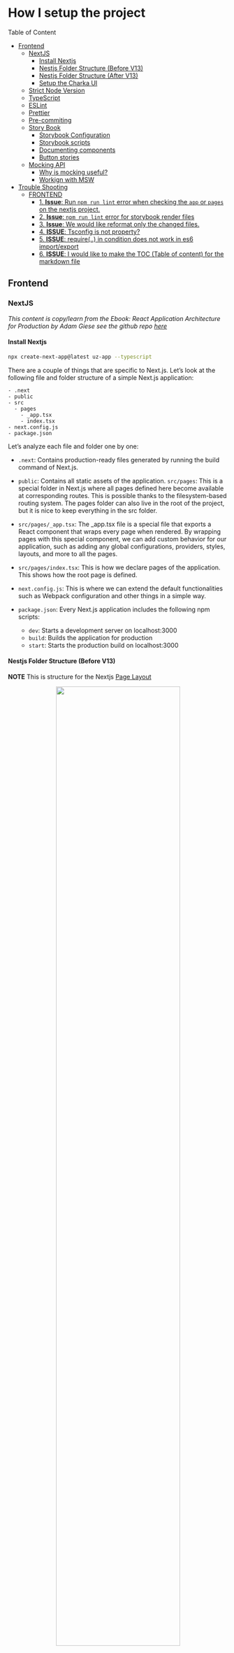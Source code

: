 # How I setup the project

Table of Content
<!-- toc -->

- [Frontend](#frontend)
  * [NextJS](#nextjs)
    + [Install Nextjs](#install-nextjs)
    + [Nestjs Folder Structure (Before V13)](#nestjs-folder-structure-before-v13)
    + [Nestjs Folder Structure (After V13)](#nestjs-folder-structure-after-v13)
    + [Setup the Charka UI](#setup-the-charka-ui)
  * [Strict Node Version](#strict-node-version)
  * [TypeScript](#typescript)
  * [ESLint](#eslint)
  * [Prettier](#prettier)
  * [Pre-commiting](#pre-commiting)
  * [Story Book](#story-book)
    + [Storybook Configuration](#storybook-configuration)
    + [Storybook scripts](#storybook-scripts)
    + [Documenting components](#documenting-components)
    + [Button stories](#button-stories)
  * [Mocking API](#mocking-api)
    + [Why is mocking useful?](#why-is-mocking-useful)
    + [Workign with MSW](#workign-with-msw)
- [Trouble Shooting](#trouble-shooting)
  * [FRONTEND](#frontend)
    + [1. **Issue**: Run `npm run lint` error when checking the `app` or `pages` on the nextjs project.](#1--issue-run-npm-run-lint-error-when-checking-the-app-or-pages-on-the-nextjs-project)
    + [2. **Issue**: `npm run lint` error for storybook render files](#2-issue-npm-run-lint-error-for-storybook-render-files)
    + [3. **Issue**: We would like reformat only the changed files.](#3-issue-we-would-like-reformat-only-the-changed-files)
    + [4. **ISSUE**: Tsconfig is not property?](#4-issue-tsconfig-is-not-property)
    + [5. **ISSUE**: require(..) in condition does not work in es6 import/export](#5-issue-require-in-condition-does-not-work-in-es6-importexport)
    + [6. **ISSUE**: I would like to make the TOC (Table of content) for the markdown file](#6-issue-i-would-like-to-make-the-toc-table-of-content-for-the-markdown-file)

<!-- tocstop -->

## Frontend

### NextJS
*This content is copy/learn from the Ebook: React Application Architecture for Production by Adam Giese see the github repo [here](https://github.com/PacktPublishing/React-Application-Architecture-for-Production/tree/main)*

#### Install Nextjs

```sh
npx create-next-app@latest uz-app --typescript
```

There are a couple of things that are specific to Next.js. Let’s look at the following file and folder structure of a simple Next.js application:

```
- .next
- public
- src
  - pages
    - _app.tsx
    - index.tsx
- next.config.js
- package.json
```

Let’s analyze each file and folder one by one:

- `.next`: Contains production-ready files generated by running the build command of Next.js.

- `public`: Contains all static assets of the application.
`src/pages`: This is a special folder in Next.js where all pages defined here become available at corresponding routes. This is possible thanks to the filesystem-based routing system. The pages folder can also live in the root of the project, but it is nice to keep everything in the src folder.

- `src/pages/_app.tsx`: The _app.tsx file is a special file that exports a React component that wraps every page when rendered. By wrapping pages with this special component, we can add custom behavior for our application, such as adding any global configurations, providers, styles, layouts, and more to all the pages.

- `src/pages/index.tsx`: This is how we declare pages of the application. This shows how the root page is defined. 

- `next.config.js`: This is where we can extend the default functionalities such as Webpack configuration and other things in a simple way.

- `package.json`: Every Next.js application includes the following npm scripts:
    - `dev`: Starts a development server on localhost:3000
    - `build`: Builds the application for production
    - `start`: Starts the production build on localhost:3000


#### Nestjs Folder Structure (Before V13)

**NOTE** This is structure for the Nextjs [Page Layout](https://nextjs.org/docs/pages/building-your-application/routing/pages-and-layouts)


<p align="center">
  <kbd>
      <img width="75%" style="border-color:blue;" src="./doc-assets/nextjs-folder-structure.png" />
  </kbd>
</p>

As we already mentioned, React is very flexible when it comes to project structure.

Some of the benefits of having a good project structure are as follows:

- Separation of concerns
- Easier refactors
- Better reasoning about the code base
- Easier for larger teams to work on the code base simultaneously

Let’s see what the feature-based project structure looks like.

NOTE

We will focus on the src folder only since, from now on, most of the code base lives there.

Here is the structure of our src folder:


```
- components // (1)
- config // (2)
- features // (3)
- layouts // (4)
- lib // (5)
- pages // (6)
- providers // (7)
- stores // (8)
- testing // (9)
- types // (10)
- utils // (11)
```
Let’s analyze each of the folders, one by one:

- `components`: Contains all shared components that are used across the entire application.
- `config`: Contains the application configuration files.
- `features`: Contains all the feature-based modules. We will analyze this one in more detail in the following section.
- `layouts`: Contains different layouts for the pages.
- `lib`: Contains configurations for different libraries that are used in our application.
- `pages`: Contains the pages of our application. This is where Next.js will look for pages in the filesystem-based routing.
- `providers`: Contains all application providers. For example, if our application uses many different providers for styling, state, and so on, we can combine them here and export a single application provider with which we can wrap our _app.tsx to make all the providers available on all the pages.
- `stores`: Contains all global state stores that are used in the application.
- `testing`: Contains test-related mocks, helpers, utilities, and configurations.
- `types`: Contains base TypeScript type definitions that are used across the application.
- `utils`: Contains all shared utility functions.

There is nothing wrong with grouping files in folders based on their types. However, once the application starts to grow, it becomes more difficult to reason about and maintain the code base because there are too many files of a single type.

**Features**

To scale the application in the easiest and most maintainable way, we want to keep most of the application code inside the features folder, which should contain different feature-based things. Every feature folder should contain domain-specific code for a given feature. This will allow us to keep functionalities scoped to a feature and not mix its declarations with the shared things. This is much easier to maintain than a flat folder structure with many files.

Let’s look at one of our feature folders, which has the following structure:

```
- api // (1)
- components // (2)
- types // (3)
- index.ts // (4)
```


- `api`: Contains the API request declarations and API hooks related to a specific feature. This makes our API layer and the UI layer separate and reusable.

- `components`: Contains all components that are scoped to a specific feature.

- `types`: This contains the TypeScript type definitions for a specific feature.

- `index.ts`: This is the entry point of every feature. It behaves as the public API of the feature, and it should only export things that should be public for other parts of the application.

**Import the Feature Module**
One more thing we can configure is enforcing developers to import features code via the index.ts file, like so:


```js
import {JobsList} from '@/features/jobs'
```
We shouldn’t do this:
```js
import {JobsList} from '@/features/jobs/components/jobs-
  list'
```
This will give us a better picture of which dependency is used where and where it comes from. Also, if the feature gets refactored, it doesn’t have to impact any external parts of the application where that component is used.

We can constrain our code by having the following ESLint rule in the .eslintrc.js file:

```js
rules: {
    'no-restricted-imports': [
      'error',
      {
        patterns: ['@/features/*/*'],
      },
    ],
    'import/no-cycle': 'error',
      … rest of the eslint rules
}
```

The `no-restricted-imports` rule will add constraints to imports from other features by erroring if any violations in the preceding pattern are detected.

Things from a feature can only be consumed if they’re exported from the index.ts file of that feature. This will force us to explicitly make something in a feature publicly available.

If we decide to use features this way, we should also include the `import/no-cycle` rule to prevent cyclic dependencies where Feature A imports things from Feature B and vice versa. If this happens, that means something with the application design is wrong and it needs to be restructured.

#### Nestjs Folder Structure (After V13)

From Nextjs v13, they provide the `app router`, see more detail [here](https://nextjs.org/docs/app/building-your-application/routing#the-app-router). Basically, we use `app` folder for routing instead of the `pages` folder.

We have to look the  [Project Organization and File Colocation](https://nextjs.org/docs/app/building-your-application/routing/colocation)


#### Setup the Charka UI
From the [documentation](https://chakra-ui.com/getting-started), we can see that we need to install the following dependencies:

```sh
npm i @chakra-ui/react @emotion/react @emotion/styled framer-motion
```

For the nextjs we need to have a look on [the particular document](https://chakra-ui.com/getting-started/nextjs-guide) too.

### Strict Node Version
We want to make sure that everyone on the team uses the same Node version. This will prevent any potential issues that might occur due to different Node versions.

We can do this by adding the following to the package.json file:
```json
"engines": {
  "node": ">=16.0.0",
  "npm": ">=8.0.0"
}
```

We could add the strict node version by `.npmrc` file:
```sh
# .npmrc
engine-strict=true
```

We could also use the .nvmrc file to specify the Node version. However, this is not recommended since it is not supported by all package managers.

```sh
echo "v16.0.0" > .nvmrc
nvm use
```


### TypeScript

Our project already has TypeScript configured. The TypeScript configuration is defined in the tsconfig.json file at the root of the project. It allows us to configure how strict we want it to be based on our needs:


```json
{
  "compilerOptions": {
    "target": "es5",
    "lib": ["dom", "dom.iterable", "esnext"],
    "allowJs": true,
    "skipLibCheck": true,
    "strict": true,
    "forceConsistentCasingInFileNames": true,
    "noEmit": true,
    "esModuleInterop": true,
    "module": "esnext",
    "moduleResolution": "Node",
    "resolveJsonModule": true,
    "isolatedModules": true,
    "jsx": "preserve",
    "incremental": true,
    "baseUrl": ".",
    "paths": {
      "@/*": ["./src/*"]
    }
  },
  "include": ["next-env.d.ts", "src"],
  "exclude": ["node_modules"]
}
```

Here’s what each line means:

- `"target": "es5"`: This specifies the version of JavaScript that the TypeScript code will be compiled to. In this case, it is set to es5, which is an older version of JavaScript that is widely supported by browsers.
- `"lib": ["dom", "dom.iterable", "esnext"]`: This specifies the library files that will be included in the compilation. In this case, it includes the dom and dom.iterable libraries for working with the Document Object Model (DOM) and the esnext library for using newer JavaScript features.
- `"allowJs": true`: This allows JavaScript files to be included in the compilation.
- `"skipLibCheck": true`: This skips type checking of declaration files.
- `"strict": true`: This enables all strict type checking options.
- `"forceConsistentCasingInFileNames": true`: This ensures that the casing of file names is consistent.
- `"noEmit": true`: This prevents the compiler from emitting any output files.
- `"esModuleInterop": true`: This enables interoperability between CommonJS and ES Modules via the creation of namespace objects for all imports.
- `"module": "esnext"`: This specifies the module code generation. In this case, it is set to esnext, which means that the latest module syntax will be used.
- `"moduleResolution": "bundler"`: This specifies how module imports are resolved. In this case, it is set to bundler, which means that a bundler like webpack or rollup will be used to resolve modules.
- `"resolveJsonModule": true`: This allows importing JSON files as modules.
- `"isolatedModules": true`: This ensures that each file can be transpiled independently without relying on type information from other files.
- `"jsx": "preserve"`: This specifies how JSX syntax should be handled. In this case, it is set to preserve, which means that JSX syntax will be preserved in the output and not transformed.
- `"incremental": true`: This enables incremental compilation by reusing information from previous compilations to speed up subsequent builds.

There is a thing that was also provided:

```json
"baseUrl": ".",
"paths": {
    "@/*": ["./src/*"]
}
```
This will tell the TypeScript compiler that anything imported via @/* will refer to the src folder.

Previously, we had to perform messy imports, like so:

```js
import { Component } from '../../../components/component'
```

Now, we can import components like so:


```js
import { Component } from '@/components/component'
```
No matter how many nested levels we have, we can always import with absolute paths, and we will not be required to change our import statement should we decide to move the consumer file somewhere else.

### ESLint
Linting is a process where linters analyze source code and detect any potential issues in the code base.

We will be using ESLint, which is the most popular linting tool for JavaScript. It can be configured with different plugins and rules to adapt the linter to our application’s needs.

The ESLint configuration is defined in the `.eslintrc.js` file at the root of the project. We can add different rules, extend them with different plugins, and override which files to apply the rules to so that they suit our application’s needs.

Sometimes, we don’t want to lint every folder and file, so we can tell ESLint to ignore folders and files by defining them in the `.eslintignore` file.

ESLint has great integration with editors and IDEs so that we can see any potential issues in the file while we are coding.

To run our linter, we have defined the linting script in `package.json`:


```json
"lint": "eslint --ext .ts,.tsx ./src",
```

By running npm run lint, we will lint every .ts and .tsx file in the src directory, and the linter will notify us about any potential issues.

### Prettier
Prettier is a great tool for formatting code. It enforces a consistent coding style across the entire code base. By utilizing the “format on save” feature in our IDE, we can automatically format the code based on the configuration provided in the .prettierrc file. It will also give us good feedback when something is wrong with the code. If it doesn’t auto-format, something is wrong with the code and it needs to be fixed.

Prettier comes with a default configuration out of the box. We can override this by creating the `.prettierrc` file and modifying the configuration.

Just as with ESLint, sometimes, there are files we do not want to auto-format. We can tell Prettier to ignore files and folders by adding them to the `.prettierignore` file.

To run Prettier, we have defined a couple of scripts in `package.json`:


```json
"prettier": "prettier \"**/*.+(json|ts|tsx)\"",
"format:check": "npm run prettier -- --check",
"format:fix": "npm run prettier -- --write",
```

As we can see, we can run `npm run format:check` to just check the formatting without trying to fix it. If we want to fix it, then we can run `npm run format:fix`, which will modify the files that need to be fixed.

### Pre-commiting
Having static code analysis tools such as TypeScript, ESLint, and Prettier is great; we have configured them and can run individual scripts whenever we make some changes to ensure everything is in the best order.

However, there are some drawbacks. Developers can forget to run all checks before committing to the repo, which can still bring problematic and inconsistent code to production.

Fortunately, there is a solution that can fix this problem: whenever we try to commit to the repository, we want to run all checks in an automated way.

<p align="center">
  <kbd>
      <img width="75%" style="border-color:blue;" src="./doc-assets/pre-commit-checking-diagram.png" />
  </kbd>
</p>

Whenever we attempt to commit to the repository, the git pre-commit hook will run and execute the scripts that will do the checking. If all the checks pass, the changes will be committed to the repository; otherwise, we will have to fix the issues and try again.

To enable this flow, we will use `husky` and `lint-staged`:

`husky` is a tool that allows us to run git hooks. We want to run the pre-commit hook to run the checks before committing our changes.

`lint-staged` is a tool that allows us to run those checks only on files that are in the staging area of Git. This improves the speed of code checking since doing that on the entire code base might be too slow.

We already have these tools installed and configured, but if we didn’t, they could be installed using the following command:


```sh
npm install –-save-dev husky lint-staged
```
Then, we would need to enable Git hooks:


```sh
npx husky install
```
Then, we would need to create the pre-commit hook:


```sh
npx husky add .husky/pre-commit "npx lint-staged"
```

The Husky pre-commit hook will run lint-staged. Then, we would need to define what commands lint-staged should run inside the lint-staged.config.js file:


```js
module.exports = {
  '*.{ts,tsx}': [
    'npm run lint',
    "bash -c 'npm run types:check'",
    'npm run format:check',
  ],
};
```
If we try to commit code that contains any violations, it will fail and stop us from committing the changes.

⚠️ Run `husky` for the nested folder
- see the tip [here](https://stackoverflow.com/questions/53869155/how-to-run-husky-pre-commit-in-child-directory-only) or more detail at [here](https://scottsauber.com/2021/06/01/using-husky-git-hooks-and-lint-staged-with-nested-folders/)

**Use case**
my frontend folder: `/frontend/uz-app`

```json
# at /frontend/uz-app/package.json
{
  "scripts": {
      // other scripts omitted 
      "prepare": "(cd ../../ && husky install ./frontend/uz-app/.husky && touch ./frontend/uz-app/.husky/pre-commit)"
   }
}
```

At the `./husky/pre-commit` file, add the following content:
```sh
#!/bin/sh
. "$(dirname "$0")/_/husky.sh"
cd ./frontend/uz-app && npx lint-staged 
```

Then add the permission
```sh
chmod +x .husky/pre-commit
```


### Story Book
Storybook is a tool that allows us to develop and test UI components in isolation. We can think of it as a tool for making catalogs of all the components we have. It is great for documenting components. A couple of benefits of using Storybook include the following:

Storybook allows developing components in isolation without the need to reproduce the exact state of the application, allowing developers to focus on the things they are building

Storybook serves as a catalog of UI components allowing all stakeholders to try out the components without using them in the application
Storybook is configured by using the following command:

```sh
npx storybook init
```
This command will install all required dependencies and set up the configuration that resides in the .storybook folder at the root of the project.

#### Storybook Configuration
We already have Storybook installed, so let’s look at the configuration, which has two files.

The first file contains the main configuration, which controls how the Storybook server behaves and how it processes our stories. It lives in `.storybook/main.js`:


```js
const path = require('path');
const TsconfigPathsPlugin = require('tsconfig-paths-webpack-plugin');
module.exports = {
  stories: ['../src/**/*.stories.tsx'],
  addons: [
    '@storybook/addon-links',
    '@storybook/addon-essentials',
    '@storybook/addon-interactions',
    '@chakra-ui/storybook-addon',
  ],
  features: {
    emotionAlias: false,
  },
  framework: '@storybook/react',
  core: {
    builder: '@storybook/builder-webpack5',
  },
  webpackFinal: async (config) => {
    config.resolve.plugins = config.resolve.plugins || [];
    config.resolve.plugins.push(
      new TsconfigPathsPlugin({
        configFile: path.resolve(
          __dirname,
          '../tsconfig.json'
        ),
      })
    );
    return config;
  },
};
```
The main configuration contains the following properties:

- `stories`: An array of globs that indicates the locations of our stories.
- `addons`: A list of add-ons used to enhance the default behavior of Storybook.
- `features`: Enables Storybook’s additional features.
- `framework`: Framework-specific configurations.
- `core`: Internal feature configuration.
- `webpackFinal`: Configuration for extending default webpack configuration. We are enabling absolute imports by telling Storybook to use paths from the tsconfig.json file.

The second configuration file controls how the stories are rendered in the UI. This configuration lives in `.storybook/preview.js`:


```js
import { theme } from '../src/config/theme';
export const parameters = {
  actions: { argTypesRegex: '^on[A-Z].*' },
  controls: {
    matchers: {
      color: /(background|color)$/i,
      date: /Date$/,
    },
  },
  controls: { expanded: true },
  chakra: {
    theme,
  },
};
```
Notice how we are passing the theme to the chakra property in parameters. This will enable Chakra theming to be applied to our components in Storybook.

We can optionally export decorators, which will wrap all the stories. It is useful if the components rely on some providers that we want to have available in all stories.

#### Storybook scripts
Our Storybook setup has two npm scripts:

*Running Storybook in development*
To start the development server, we can execute the following command:


`npm run storybook`
The command will open Storybook at http://localhost:6006/.

Building Storybook for production
We can also generate and deploy the stories to be visible without running the development server. To build the stories, we can execute the following command:


`npm run storybook:build`
Generated files can then be found in the storybook-static folder, and they can be deployed anywhere.

Now that we have familiarized ourselves with the setup, it’s time to write the stories for the components.

#### Documenting components
If we recall from the previous section, the configuration in .storybook/main.js has the stories property as follows:


`stories: ['../src/**/*.stories.tsx']`
This means that any file in the src folder that ends with .stories.tsx should be picked by Storybook and treated as a story. With that said, we will co-locate stories next to the components, so the structure for every component will look something like this:


```
components
  my-component
    my-component.stories.tsx
    my-component.tsx
    index.ts
```
We will create our stories based on Component Story Format (CSF), an open standard for writing component examples.

But first, what is a story? According to the CSF standard, a story should represent a single source of truth for a component. We can think of a story as a user story where a component is presented in the corresponding state.

CSF requires the following:

Default exports should define metadata about a component, including the component itself, the component’s name, decorators, and parameters
Named exports should define all stories
Let’s now create the stories for the components.
#### Button stories
To create stories for the Button component, we need to create an src/components/button/button.stories.tsx file.

Then, we can start by adding the required imports:


```js
import { PlusSquareIcon } from '@chakra-ui/icons';
import { Meta, StoryFn } from '@storybook/react';
import { Button, ButtonProps } from './button';
```
Then, we create the meta configuration object:


```js
const meta: Meta = {
  title: 'Components/Button',
  component: Button,
};
export default meta;
```
Notice that we are exporting it as a default export. This is what Storybook requires, according to CSF.

Since we can have multiple stories, we must create a story template:


```js
const Template: StoryFn<ButtonProps> = (props) => (
  <Button {...props} />
);
```
And then we can export the first story:


```js
export const Default = Template.bind({});
Default.args = {
  children: 'Click Me',
};
```
We can pass any props we need to the args object attached to the story, which will be reflected in our stories in Storybook.

We can do the same thing for another story where we want to have a version of Button that has an icon:

```js
export const WithIcon = Template.bind({});
WithIcon.args = {
  children: 'Click Me',
  icon: <PlusSquareIcon />,
};
```
To see the story, let’s execute the following command:


```sh
npm run storybook
```

<p align="center">
  <kbd>
      <img width="75%" style="border-color:blue;" src="./doc-assets/storybook.png" />
  </kbd>
</p>
### Mocking API

#### Why is mocking useful?
Mocking is the process of simulating parts of the system, meaning they are not production-ready but fake versions that are useful for development and testing.

You may ask yourself, Why do we want to bother with setting a mocked API? There are several benefits of having the API mocked:

- `Independence of external services during development`: A web application usually consists of many different parts such as the frontend, the backend, external third-party APIs, and so on. When developing our frontends, we want to be as autonomous as possible without getting blocked by some parts of the system that are not functional. If the API of our application is broken or unfinished, we should still be able to proceed with developing the frontend part of the application.

- `Good for quick prototyping`: Mocked endpoints allow us to prototype the application quicker since they don't require any additional setup such as the backend server, database, and so on. Very useful for building proofs of concept (POCs) and minimum viable product (MVP) applications.

- `Offline development`: Having mocked API endpoints allows us to develop our application without an internet connection.

- `Testing`: We do not want to hit our real services while testing our frontends. That’s where mocked APIs become useful. We can build and test the entire functionality as if we were building it against a real API and then switch to the real one when in production.

For testing our API endpoints, we will use the Mock Service Worker (MSW) library, a great tool that allows us to mock endpoints in a very elegant way.

#### Workign with MSW

```mermaid
sequenceDiagram
    participant Browser
    participant Service Worker
    participant MSW
    Browser->>Service Worker: 1. Request
    Service Worker->>MSW: 2. Request clone
    MSW->>MSW: 3. Match against mocks
    MSW->>Service Worker: Mocked Response
    Service Worker->>Browser: responseWith(mockedResponse)
```

**Init & Setup MSW**
```sh
npx msw init public/ --save
npm install msw @mswjs/data msw-devtools --save-dev
```

Set more setup information at [here](https://mswjs.io/docs/getting-started/mocks)

At `src/testing/mocks/browser.ts`
```js
import { setupWorker } from 'msw';
import { handlers } from './handlers';
export const worker = setupWorker(...handlers);
```

At `src/testing/mocks/server.ts`
```js
import { setupServer } from 'msw/node';
import { handlers } from './handlers';
export const server = setupServer(...handlers);
```

At `src/testing/mocks/initialize.ts`:
```js
import { IS_SERVER } from '@/config/constants';
const initializeMocks = () => {
  if (IS_SERVER) {
    const { server } = require('./server');
    server.listen();
  } else {
    const { worker } = require('./browser');
    worker.start();
  }
};
initializeMocks();
```

Integrate Mock at `src/lib/msw.tsx`:
```js
import { MSWDevTools } from 'msw-devtools';
import { ReactNode } from 'react';
import { IS_DEVELOPMENT } from '@/config/constants';
import { db, handlers } from '@/testing/mocks';
export type MSWWrapperProps = {
  children: ReactNode;
};
require('@/testing/mocks/initialize');
export const MSWWrapper = ({
  children,
}: MSWWrapperProps) => {
  return (
    <>
      {IS_DEVELOPMENT && (
        <MSWDevTools db={db} handlers={handlers} />
      )}
      {children}
    </>
  );
};
```

Link to Nextjs App at `src/pages/_app.tsx`:
```js
import dynamic from 'next/dynamic';
import { API_MOCKING } from '@/config/constants';
import { MSWWrapperProps } from '@/lib/msw';

// ...
const MSWWrapper = dynamic<MSWWrapperProps>(() =>
  import('@/lib/msw').then(({ MSWWrapper }) => MSWWrapper)
);


// ...
return (
    <AppProvider>
      {API_MOCKING ? (
        <MSWWrapper>{pageContent}</MSWWrapper>
      ) : (
        pageContent
      )}
    </AppProvider>
  );

```

Try with first handler `src/testing/mocks/handlers/index.ts`:
```js
import { rest } from 'msw';
import { API_URL } from '@/config/constants';
export const handlers = [
  rest.get(`${API_URL}/healthcheck`, (req, res, ctx) => {
    return res(
      ctx.status(200),
      ctx.json({ healthy: true })
    );
  }),
];
```

Config memory db at `src/testing/mocks/db.ts`:
It will support db operator like `db.job.{findFirst|findMany|create|update|delete}`
```js
import { factory, primaryKey } from '@mswjs/data';
import { uid } from '@/utils/uid';
const models = {
  user: {
    id: primaryKey(uid),
    createdAt: Date.now,
    email: String,
    password: String,
    organizationId: String,
  },
  organization: {
    id: primaryKey(uid),
    createdAt: Date.now,
    adminId: String,
    name: String,
    email: String,
    phone: String,
    info: String,
  },
  job: {
    id: primaryKey(uid),
    createdAt: Date.now,
    organizationId: String,
    position: String,
    info: String,
    location: String,
    department: String,
  },
};
export const db = factory(models);
```

Populate data to db from test_data file at `src/testing/mocks/seed-db.ts`:
```js
import { db } from './db';
import { testData } from '../test-data';
export const seedDb = () => {
  const userCount = db.user.count();
  if (userCount > 0) return;
  testData.users.forEach((user) => db.user.create(user));
  testData.organizations.forEach((organization) =>
    db.organization.create(organization)
  );
  testData.jobs.forEach((job) => db.job.create(job));
};
```

and init the db at `src/testing/mocks/initialize.ts`:
```js
import { IS_SERVER } from '@/config/constants';
import { seedDb } from './seed-db';
const initializeMocks = () => {
  if (IS_SERVER) {
    const { server } = require('./server');
    server.listen();
  } else {
    const { worker } = require('./browser');
    worker.start();
  }
  seedDb();
};
initializeMocks();
```

After setup and run project with `npm run dev` we have
<p align="center">
  <kbd>
      <img width="75%" style="border-color:blue;" src="./doc-assets/mock_dev-tool.png" />
  </kbd>
</p>
<p align="center">
  <kbd>
      <img width="75%" style="border-color:blue;" src="./doc-assets/mock_dev-tool_api.png" />
  </kbd>
</p>
<p align="center">
  <kbd>
      <img width="75%" style="border-color:blue;" src="./doc-assets/mock_dev-tool_data.png" />
  </kbd>
</p>

## Trouble Shooting
### FRONTEND
#### 1.  **Issue**: Run `npm run lint` error when checking the `app` or `pages` on the nextjs project.

Resolve: default use `next lint`, we should use `eslint` instead

#### 2. **Issue**: `npm run lint` error for storybook render files
```
(node:92683) ExperimentalWarning: The ESM module loader is experimental.
internal/modules/run_main.js:54
    internalBinding('errors').triggerUncaughtException(
                              ^

Error [ERR_UNSUPPORTED_ESM_URL_SCHEME]: Only file and data URLs are supported by the default ESM loader
    at Loader.defaultResolve [as _resolve] (internal/modules/esm/resolve.js:727:11)
    at Loader.resolve (internal/modules/esm/loader.js:97:40)
    at Loader.getModuleJob (internal/modules/esm/loader.js:243:28)
    at ModuleWrap.<anonymous> (internal/modules/esm/module_job.js:46:40)
    at link (internal/modules/esm/module_job.js:45:36) {
  code: 'ERR_UNSUPPORTED_ESM_URL_SCHEME'
```
Resolve: Add the ignore pattern to the `.eslintignore` file

#### 3. **Issue**: We would like reformat only the changed files.
So we would like to run the command as below:
```sh
npx prettier --write $(git diff --staged --name-only --diff-filter d | grep  -E "\.js|\.ts" | xargs) 
```
But we got the error:
```
[error] No files matching the pattern were found: "frontend/uz-app/package.json".
[error] No files matching the pattern were found: "frontend/uz-app/src/providers/app.tsx".
```

Resolve: The reason is that the `git diff` command need to return the relative path, so we need to add the `--relative` option to the `git diff` command:
```sh
prettier --write $(git diff --staged --name-only --relative --diff-filter d | grep  -E "\.js|\.ts|\.css|\.scss|\.sass" | xargs)
```

#### 4. **ISSUE**: Tsconfig is not property?
Resolve: `npx tsc --traceResolution` to see the error 

The command `npx tsc --traceResolution` is used to run the TypeScript compiler (`tsc`) with the `--traceResolution` flag. The `npx` command is used to execute a command from a package that is not installed globally, in this case, the TypeScript compiler.

The `--traceResolution` flag is used to provide detailed information about how the TypeScript compiler resolves module imports. When this flag is used, the compiler will output information about each module import it encounters, including the file path of the imported module and any relevant configuration options that were used to resolve the import.

This can be useful for debugging issues with module resolution, such as when a module cannot be found or when the wrong version of a module is being imported. By using the `--traceResolution` flag, you can see exactly how the compiler is resolving each import and identify any issues that may be causing problems.

#### 5. **ISSUE**: require(..) in condition does not work in es6 import/export
```js
 const { server } = require('./server');
    server.listen();
```

Resolve: using `import('lib').then()` instead
```js
    import ('./server').then(({server}) => {
        server.listen();
    });
```

#### 6. **ISSUE**: I would like to make the TOC (Table of content) for the markdown file

Resolve: using the `markdown-toc` package
```sh
npm install markdown-toc --save-dev
```

For example, incase you would like to make the TOC for the `README.md` file, you need to add the following content to the `README.md` file:
```md
<!-- toc -->
```

Then add the script to the `package.json` file
```json
"scripts": {
    "toc": "markdown-toc -i README.md"
}
```

Then run the command `npm run toc` to generate the TOC for the `README.md` file.


